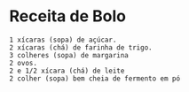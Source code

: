 # Receita de Bolo
    1 xícaras (sopa) de açúcar.
    2 xícaras (chá) de farinha de trigo.
    3 colheres (sopa) de margarina
    2 ovos.
    2 e 1/2 xícara (chá) de leite
    2 colher (sopa) bem cheia de fermento em pó